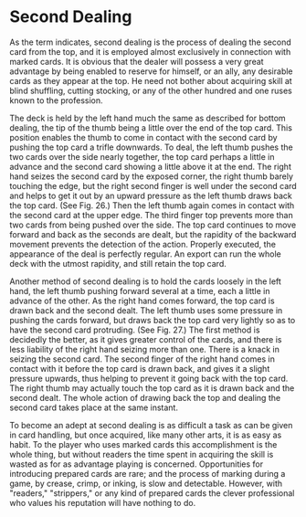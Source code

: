 # Second Dealing

As the term indicates, second dealing is the process of dealing the second card from the top, and it is employed almost exclusively in connection with marked cards. It is obvious that the dealer will possess a very great advantage by being enabled to reserve for himself, or an ally, any desirable cards as they appear at the top. He need not bother about acquiring skill at blind shuffling, cutting stocking, or any of the other hundred and one ruses known to the profession.

The deck is held by the left hand much the same as described for bottom dealing, the tip of the thumb being a little over the end of the top card. This position enables the thumb to come in contact with the second card by pushing the top card a trifle downwards. To deal, the left thumb pushes the two cards over the side nearly together, the top card perhaps a little in advance and the second card showing a little above it at the end. The right hand seizes the second card by the exposed corner, the right thumb barely touching the edge, but the right second finger is well under the second card and helps to get it out by an upward pressure as the left thumb draws back the top card. \(See Fig. 26.\) Then the left thumb again comes in contact with the second card at the upper edge. The third finger top prevents more than two cards from being pushed over the side. The top card continues to move forward and back as the seconds are dealt, but the rapidity of the backward movement prevents the detection of the action. Properly executed, the appearance of the deal is perfectly regular. An export can run the whole deck with the utmost rapidity, and still retain the top card.

Another method of second dealing is to hold the cards loosely in the left hand, the left thumb pushing forward several at a time, each a little in advance of the other. As the right hand comes forward, the top card is drawn back and the second dealt. The left thumb uses some pressure in pushing the cards forward, but draws back the top card very lightly so as to have the second card protruding. \(See Fig. 27.\) The first method is decidedly the better, as it gives greater control of the cards, and there is less liability of the right hand seizing more than one. There is a knack in seizing the second card. The second finger of the right hand comes in contact with it before the top card is drawn back, and gives it a slight pressure upwards, thus helping to prevent it going back with the top card. The right thumb may actually touch the top card as it is drawn back and the second dealt. The whole action of drawing back the top and dealing the second card takes place at the same instant.

To become an adept at second dealing is as difficult a task as can be given in card handling, but once acquired, like many other arts, it is as easy as habit. To the player who uses marked cards this accomplishment is the whole thing, but without readers the time spent in acquiring the skill is wasted as for as advantage playing is concerned. Opportunities for introducing prepared cards are rare; and the process of marking during a game, by crease, crimp, or inking, is slow and detectable. However, with "readers," "strippers," or any kind of prepared cards the clever professional who values his reputation will have nothing to do.

